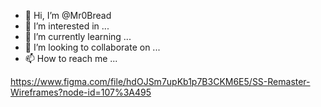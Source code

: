 - 👋 Hi, I’m @Mr0Bread
- 👀 I’m interested in ...
- 🌱 I’m currently learning ...
- 💞️ I’m looking to collaborate on ...
- 📫 How to reach me ...

<!---
Mr0Bread/Mr0Bread is a ✨ special ✨ repository because its `README.md` (this file) appears on your GitHub profile.
You can click the Preview link to take a look at your changes.
--->

https://www.figma.com/file/hdOJSm7upKb1p7B3CKM6E5/SS-Remaster-Wireframes?node-id=107%3A495
